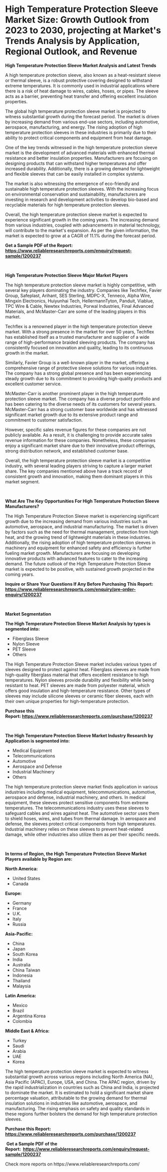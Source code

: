 <p><h1>High Temperature Protection Sleeve Market Size: Growth Outlook from 2023 to 2030, projecting at Market's Trends Analysis by Application, Regional Outlook, and Revenue</h1></p><p><strong>High Temperature Protection Sleeve Market Analysis and Latest Trends</strong></p>
<p><p>A high temperature protection sleeve, also known as a heat-resistant sleeve or thermal sleeve, is a robust protective covering designed to withstand extreme temperatures. It is commonly used in industrial applications where there is a risk of heat damage to wires, cables, hoses, or pipes. The sleeve acts as a barrier, preventing heat transfer and offering excellent insulation properties.</p><p>The global high temperature protection sleeve market is projected to witness substantial growth during the forecast period. The market is driven by increasing demand from various end-use sectors, including automotive, aerospace, manufacturing, and energy. The rising adoption of high temperature protection sleeves in these industries is primarily due to their ability to protect critical components and equipment from heat damage.</p><p>One of the key trends witnessed in the high temperature protection sleeve market is the development of advanced materials with enhanced thermal resistance and better insulation properties. Manufacturers are focusing on designing products that can withstand higher temperatures and offer increased durability. Additionally, there is a growing demand for lightweight and flexible sleeves that can be easily installed in complex systems.</p><p>The market is also witnessing the emergence of eco-friendly and sustainable high temperature protection sleeves. With the increasing focus on environmental conservation and sustainability, manufacturers are investing in research and development activities to develop bio-based and recyclable materials for high temperature protection sleeves.</p><p>Overall, the high temperature protection sleeve market is expected to experience significant growth in the coming years. The increasing demand from various industries, coupled with advancements in material technology, will contribute to the market's expansion. As per the given information, the market is expected to grow at a CAGR of 11.1% during the forecast period.</p></p>
<p><strong>Get a Sample PDF of the Report:&nbsp; <a href="https://www.reliableresearchreports.com/enquiry/request-sample/1200237">https://www.reliableresearchreports.com/enquiry/request-sample/1200237</a></strong></p>
<p>&nbsp;</p>
<p><strong>High Temperature Protection Sleeve Major Market Players</strong></p>
<p><p>The high temperature protection sleeve market is highly competitive, with several key players dominating the industry. Companies like Techflex, Favier Group, Safeplast, Arihant, SES Sterling, MDPC-X, Tenneco, Alpha Wire, Mingxin Electronics, Huiyunhai Tech, HellermannTyton, Panduit, Viablue, TPC Wire & Cable, Newtex Industries, Porwal Industries, Final Advanced Materials, and McMaster-Carr are some of the leading players in this market.</p><p>Techflex is a renowned player in the high temperature protection sleeve market. With a strong presence in the market for over 50 years, Techflex has established itself as a trusted manufacturer and supplier of a wide range of high-performance braided sleeving products. The company has consistently focused on innovation and quality, leading to its continuous growth in the market.</p><p>Similarly, Favier Group is a well-known player in the market, offering a comprehensive range of protective sleeve solutions for various industries. The company has a strong global presence and has been experiencing steady growth due to its commitment to providing high-quality products and excellent customer service.</p><p>McMaster-Carr is another prominent player in the high temperature protection sleeve market. The company has a diverse product portfolio and has been catering to the diverse needs of its customers for several years. McMaster-Carr has a strong customer base worldwide and has witnessed significant market growth due to its extensive product range and commitment to customer satisfaction.</p><p>However, specific sales revenue figures for these companies are not publicly available. As a result, it is challenging to provide accurate sales revenue information for these companies. Nonetheless, these companies enjoy a significant market share due to their innovative product offerings, strong distribution network, and established customer base.</p><p>Overall, the high temperature protection sleeve market is a competitive industry, with several leading players striving to capture a larger market share. The key companies mentioned above have a track record of consistent growth and innovation, making them dominant players in this market segment.</p></p>
<p>&nbsp;</p>
<p><strong>What Are The Key Opportunities For High Temperature Protection Sleeve Manufacturers?</strong></p>
<p><p>The High Temperature Protection Sleeve market is experiencing significant growth due to the increasing demand from various industries such as automotive, aerospace, and industrial manufacturing. The market is driven by factors such as the need for thermal management, protection from high heat, and the growing trend of lightweight materials in these industries. Additionally, the rising adoption of high temperature protection sleeves in machinery and equipment for enhanced safety and efficiency is further fueling market growth. Manufacturers are focusing on developing innovative products with advanced features to cater to the increasing demand. The future outlook of the High Temperature Protection Sleeve market is expected to be positive, with sustained growth projected in the coming years.</p></p>
<p><strong>Inquire or Share Your Questions If Any Before Purchasing This Report: <a href="https://www.reliableresearchreports.com/enquiry/pre-order-enquiry/1200237">https://www.reliableresearchreports.com/enquiry/pre-order-enquiry/1200237</a></strong></p>
<p>&nbsp;</p>
<p><strong>Market Segmentation</strong></p>
<p><strong>The High Temperature Protection Sleeve Market Analysis by types is segmented into:</strong></p>
<p><ul><li>Fiberglass Sleeve</li><li>Nylon Sleeve</li><li>PET Sleeve</li><li>Others</li></ul></p>
<p><p>The High Temperature Protection Sleeve market includes various types of sleeves designed to protect against heat. Fiberglass sleeves are made from high-quality fiberglass material that offers excellent resistance to high temperatures. Nylon sleeves provide durability and flexibility while being resistant to heat. PET sleeves are made from polyester material, which offers good insulation and high-temperature resistance. Other types of sleeves may include silicone sleeves or ceramic fiber sleeves, each with their own unique properties for high-temperature protection.</p></p>
<p><strong>Purchase this Report:&nbsp;<a href="https://www.reliableresearchreports.com/purchase/1200237">https://www.reliableresearchreports.com/purchase/1200237</a></strong></p>
<p>&nbsp;</p>
<p><strong>The High Temperature Protection Sleeve Market Industry Research by Application is segmented into:</strong></p>
<p><ul><li>Medical Equipment</li><li>Telecommunications</li><li>Automotive</li><li>Aerospace and Defense</li><li>Industrial Machinery</li><li>Others</li></ul></p>
<p><p>The high temperature protection sleeve market finds application in various industries including medical equipment, telecommunications, automotive, aerospace and defense, industrial machinery, and others. In medical equipment, these sleeves protect sensitive components from extreme temperatures. The telecommunications industry uses these sleeves to safeguard cables and wires against heat. The automotive sector uses them to shield hoses, wires, and tubes from thermal damage. In aerospace and defense, the sleeves protect critical components from high temperatures. Industrial machinery relies on these sleeves to prevent heat-related damage, while other industries also utilize them as per their specific needs.</p></p>
<p>&nbsp;</p>
<p><strong>In terms of Region, the High Temperature Protection Sleeve Market Players available by Region are:</strong></p>
<p>
    <p> <strong> North America: </strong>
        <ul>
            <li>United States</li>
            <li>Canada</li>
        </ul>
        </p> 
    <p> <strong> Europe: </strong>
        <ul>
            <li>Germany</li>
            <li>France</li>
            <li>U.K.</li>
            <li>Italy</li>
            <li>Russia</li>
        </ul>
        </p> 
    <p> <strong> Asia-Pacific: </strong>
        <ul>
            <li>China</li>
            <li>Japan</li>
            <li>South Korea</li>
            <li>India</li>
            <li>Australia</li>
            <li>China Taiwan</li>
            <li>Indonesia</li>
            <li>Thailand</li>
            <li>Malaysia</li>
        </ul>
        </p> 
    <p> <strong> Latin America: </strong>
        <ul>
            <li>Mexico</li>
            <li>Brazil</li>
            <li>Argentina Korea</li>
            <li>Colombia</li>
        </ul>
        </p> 
    <p> <strong> Middle East & Africa: </strong>
        <ul>
            <li>Turkey</li>
            <li>Saudi</li>
            <li>Arabia</li>
            <li>UAE</li>
            <li>Korea</li>
        </ul>
    </p>
    </p>
<p><p>The high temperature protection sleeve market is expected to witness substantial growth across various regions including North America (NA), Asia Pacific (APAC), Europe, USA, and China. The APAC region, driven by the rapid industrialization in countries such as China and India, is projected to dominate the market. It is estimated to hold a significant market share percentage valuation, attributable to the growing demand for thermal insulation solutions in industries like automotive, aerospace, and manufacturing. The rising emphasis on safety and quality standards in these regions further bolsters the demand for high temperature protection sleeves.</p></p>
<p><strong>Purchase this Report: <a href="https://www.reliableresearchreports.com/purchase/1200237">https://www.reliableresearchreports.com/purchase/1200237</a></strong></p>
<p>&nbsp;<strong>Get a Sample PDF of the Report:&nbsp;&nbsp;<a href="https://www.reliableresearchreports.com/enquiry/request-sample/1200237">https://www.reliableresearchreports.com/enquiry/request-sample/1200237</a></strong></p>
<p><strong></strong></p>
<p>Check more reports on https://www.reliableresearchreports.com/</p>